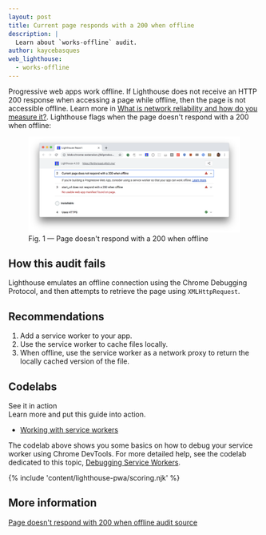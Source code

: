 ```yaml
---
layout: post
title: Current page responds with a 200 when offline
description: |
  Learn about `works-offline` audit.
author: kaycebasques
web_lighthouse:
  - works-offline
---
```


Progressive web apps work offline. If Lighthouse does not receive an HTTP 200
response when accessing a page while offline, then the page is not accessible
offline.
Learn more in [What is network reliability and how do you measure it?](/network-connections-unreliable/).
Lighthouse flags when the page doesn't respond with a 200 when offline:

<figure class="w-figure">
  <img class="w-screenshot w-screenshot--filled" src="works-offline.png" alt="Lighthouse audit showing page doesn't respond with a 200 when offline">
  <figcaption class="w-figcaption">
    Fig. 1 — Page doesn't respond with a 200 when offline
  </figcaption>
</figure>

## How this audit fails

Lighthouse emulates an offline connection using the Chrome Debugging Protocol,
and then attempts to retrieve the page using `XMLHttpRequest`.

## Recommendations

1. Add a service worker to your app.
2. Use the service worker to cache files locally.
3. When offline, use the service worker as a network proxy to return the
   locally cached version of the file.

<div class="w-codelabs-callout">
  <div class="w-codelabs-callout__header">
    <h2 class="w-codelabs-callout__lockup">Codelabs</h2>
    <div class="w-codelabs-callout__headline">See it in action</div>
    <div class="w-codelabs-callout__blurb">
      Learn more and put this guide into action.
    </div>
  </div>
  <ul class="w-unstyled-list w-codelabs-callout__list">
    <li class="w-codelabs-callout__listitem">
      <a class="w-codelabs-callout__link" href="/codelab-service-workers">
        Working with service workers
      </a>
    </li>
  </ul>
</div>

The codelab above shows you some basics on how to debug your service worker
using Chrome DevTools. For more detailed help, see the codelab dedicated to
this topic, [Debugging Service
Workers](https://codelabs.developers.google.com/codelabs/debugging-service-workers).

{% include 'content/lighthouse-pwa/scoring.njk' %}

## More information

[Page doesn't respond with 200 when offline audit source](https://github.com/GoogleChrome/lighthouse/blob/master/lighthouse-core/audits/works-offline)

